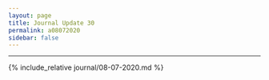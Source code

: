 ```yaml
---
layout: page
title: Journal Update 30
permalink: a08072020
sidebar: false
---
```


---

{% include_relative journal/08-07-2020.md %}
